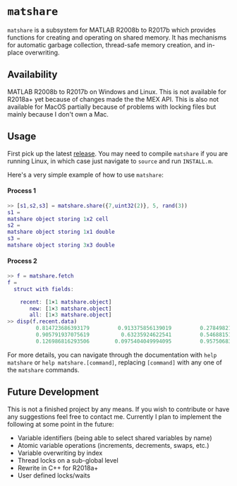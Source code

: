 # `matshare`

`matshare` is a subsystem for MATLAB R2008b to R2017b which provides functions for creating and operating on shared memory. It has mechanisms for automatic garbage collection, thread-safe memory creation, and in-place overwriting.

## Availability
MATLAB R2008b to R2017b on Windows and Linux. This is not available for R2018a+ yet because of changes made the the MEX API. This is also not available for MacOS partially because of problems with locking files but mainly because I don't own a Mac.

## Usage
First pick up the latest [release](https://github.com/gharveymn/matshare/releases). You may need to compile `matshare` if you are running Linux, in which case just navigate to `source` and run `INSTALL.m`. 

Here's a very simple example of how to use `matshare`:

#### Process 1
```matlab
>> [s1,s2,s3] = matshare.share({7,uint32(2)}, 5, rand(3))
s1 = 
matshare object storing 1x2 cell
s2 = 
matshare object storing 1x1 double
s3 = 
matshare object storing 3x3 double
```
#### Process 2
```matlab
>> f = matshare.fetch
f = 
  struct with fields:

    recent: [1×1 matshare.object]
       new: [1×3 matshare.object]
       all: [1×3 matshare.object]
>> disp(f.recent.data)
         0.814723686393179         0.913375856139019         0.278498218867048
         0.905791937075619          0.63235924622541         0.546881519204984
         0.126986816293506        0.0975404049994095         0.957506835434298
```

For more details, you can navigate through the documentation with `help matshare` or `help matshare.[command]`, replacing `[command]` with any one of the `matshare` commands.

## Future Development
This is not a finished project by any means. If you wish to contribute or have any suggestions feel free to contact me. Currently I plan to implement the following at some point in the future:
- Variable identifiers (being able to select shared variables by name)
- Atomic variable operations (increments, decrements, swaps, etc.)
- Variable overwriting by index
- Thread locks on a sub-global level
- Rewrite in C++ for R2018a+
- User defined locks/waits